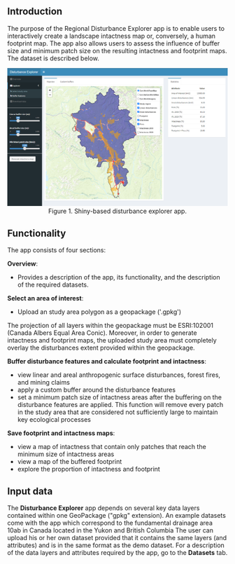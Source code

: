 ## Introduction

The purpose of the Regional Disturbance Explorer app is to enable users to interactively create a landscape intactness map or, 
conversely, a human footprint map. The app also allows users to assess the influence of buffer size and minimum patch size on the resulting intactness and 
footprint maps. The dataset is described below. 

<center>
  <img src="pics/app.png" width="600">
    <br>
    Figure 1. Shiny-based disturbance explorer app.
  </center>
    
## Functionality
    
The app consists of four sections:
    
**Overview**:
    
- Provides a description of the app, its functionality, and the description of the required datasets.
  
**Select an area of interest**:
    
  - Upload an study area polygon as a geopackage ('.gpkg')
  
The projection of all layers within the geopackage must be ESRI:102001 (Canada Albers Equal Area Conic). Moreover, in order to generate intactness and footprint maps, 
the uploaded study area must completely overlay the disturbances extent provided within the geopackage.
  
**Buffer disturbance features and calculate footprint and intactness**:
    
  - view linear and areal anthropogenic surface disturbances, forest fires, and mining claims 
  - apply a custom buffer around the disturbance features
  - set a minimum patch size of intactness areas after the buffering on the disturbance features are applied. This function will remove every patch in the study area that are considered not sufficiently large to maintain key ecological processes

**Save footprint and intactness maps**:
    
  - view a map of intactness that contain only patches that reach the minimum size of intactness areas
  - view a map of the buffered footprint 
  - explore the proportion of intactness and footprint
  
## Input data
  
The **Disturbance Explorer** app depends on several key data layers contained within one GeoPackage ("gpkg" extension). An example datasets come with the app which correspond to the fundamental drainage area 10ab in Canada located in the Yukon and British Columbia
The user can upload his or her own dataset provided that it contains the same layers (and attributes) and is in the same format as the demo dataset. For a description of the data layers and attributes required by the app, go to the **Datasets** tab.  
  

